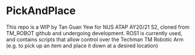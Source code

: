 # PickAndPlace
This repo is a WIP by Tan Guan Yew for NUS ATAP AY20/21 S2, cloned from TM_ROBOT github and undergoing development. ROS1 is currently used, and contains scripts that allow control over the Techman TM Robotic Arm (e.g. to pick up an item and place it down at a desired location)
